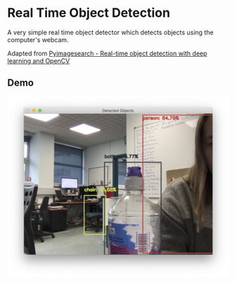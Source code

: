 # Real Time Object Detection

A very simple real time object detector which detects objects using the computer's webcam.

Adapted from [Pyimagesearch - Real-time object detection with deep learning and OpenCV](https://www.pyimagesearch.com/2017/09/18/real-time-object-detection-with-deep-learning-and-opencv/)

## Demo
![Demo](Demo.jpg)
